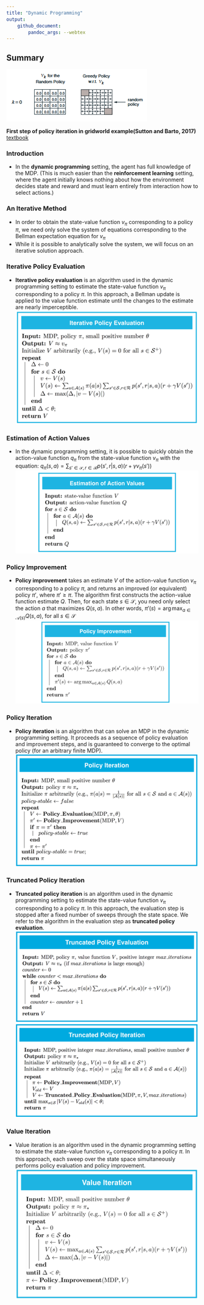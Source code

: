 ```yaml
---
title: "Dynamic Programming"
output:
    github_document:
        pandoc_args: --webtex
---
```


## Summary

![](./img/1.png)

__First step of policy iteration in gridworld example(Sutton and Barto, 2017)__ [textbook](https://s3-us-west-1.amazonaws.com/udacity-dlnfd/suttonbookdraft2018jan1.pdf)
### Introduction
- In the __dynamic programming__ setting, the agent has full knowledge of the MDP. (This is much easier than the __reinforcement learning__ setting, where the agent initially knows nothing about how the environment decides state and reward and must learn entirely from interaction how to select actions.)

### An Iterative Method
- In order to obtain the state-value function $v_π$ corresponding to a policy $\pi$, we need only solve the system of equations corresponding to the Bellman expectation equation for $v_π$
- While it is possible to analytically solve the system, we will focus on an iterative solution approach.

### Iterative Policy Evaluation
- __Iterative policy evaluation__ is an algorithm used in the dynamic programming setting to estimate the state-value function $v_π$ corresponding to a policy $\pi$. In this approach, a Bellman update is applied to the value function estimate until the changes to the estimate are nearly imperceptible.
![](./img/2.png)

### Estimation of Action Values
- In the dynamic programming setting, it is possible to quickly obtain the action-value function $q_π$ from the state-value function $v_π$ with the equation: $q_\pi(s,a) = \sum_{s'\in\mathcal{S}, r\in\mathcal{R}}p(s',r|s,a)(r+\gamma v_\pi(s'))$
![](./img/3.png)

### Policy Improvement
- __Policy improvement__ takes an estimate $V$ of the action-value function $v_π$ corresponding to a policy $\pi$, and returns an improved (or equivalent) policy $\pi'$, where $\pi' ≥ \pi$. The algorithm first constructs the action-value function estimate $Q$. Then, for each state $s\in\mathcal{S}$, you need only select the action $a$ that maximizes $Q(s,a)$. In other words, $\pi'(s) = \arg\max_{a\in\mathcal{A}(s)}Q(s,a)$, for all $s\in\mathcal{S}$
![](./img/4.png)

### Policy Iteration
- __Policy iteration__ is an algorithm that can solve an MDP in the dynamic programming setting. It proceeds as a sequence of policy evaluation and improvement steps, and is guaranteed to converge to the optimal policy (for an arbitrary finite MDP).
![](./img/5.png)

### Truncated Policy Iteration
- __Truncated policy iteration__ is an algorithm used in the dynamic programming setting to estimate the state-value function $v_π$ corresponding to a policy $\pi$. In this approach, the evaluation step is stopped after a fixed number of sweeps through the state space. We refer to the algorithm in the evaluation step as __truncated policy evaluation__.
![](./img/6.png)
![](./img/7.png)

### Value Iteration
- Value iteration is an algorithm used in the dynamic programming setting to estimate the state-value function $v_π$ corresponding to a policy $\pi$. In this approach, each sweep over the state space simultaneously performs policy evaluation and policy improvement.
![](./img/8.png)
